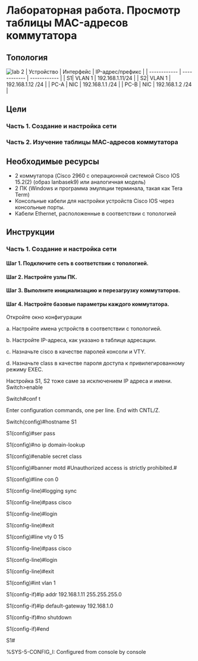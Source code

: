 # Лабораторная работа. Просмотр таблицы MAC-адресов коммутатора 
## Топология
![lab 2](https://user-images.githubusercontent.com/80044182/112767378-21c6e180-901f-11eb-8913-cc6c9e05c04a.png)
| Устройство  |  Интерфейс | IP-адрес/префикс  | 
| ------------ | ------------ | ------------ |
| S1| VLAN 1   | 192.168.1.11/24 |
| S2| VLAN 1   | 192.168.1.12 /24 |
|  PC-A | NIC  | 192.168.1.1 /24  | 
|  PC-B | NIC  | 192.168.1.2 /24  |

## Цели
  ### Часть 1. Создание и настройка сети
  ### Часть 2. Изучение таблицы МАС-адресов коммутатора
## Необходимые ресурсы
-	2 коммутатора (Cisco 2960 с операционной системой Cisco IOS 15.2(2) (образ lanbasek9) или аналогичная модель)
-	2 ПК (Windows и программа эмуляции терминала, такая как Tera Term)
-	Консольные кабели для настройки устройств Cisco IOS через консольные порты.
-	Кабели Ethernet, расположенные в соответствии с топологией
## Инструкции
### Часть 1. Создание и настройка сети
#### Шаг 1. Подключите сеть в соответствии с топологией.
#### Шаг 2. Настройте узлы ПК.
#### Шаг 3. Выполните инициализацию и перезагрузку коммутаторов.
#### Шаг 4. Настройте базовые параметры каждого коммутатора.
Откройте окно конфигурации

  a.	Настройте имена устройств в соответствии с топологией.
  
  b.	Настройте IP-адреса, как указано в таблице адресации.
  
  c.	Назначьте cisco в качестве паролей консоли и VTY.
  
  d.	Назначьте class в качестве пароля доступа к привилегированному режиму EXEC.
  
Настройка S1, S2 тоже саме за исключением IP адреса и имени. 
Switch>enable

Switch#conf t

Enter configuration commands, one per line. End with CNTL/Z.

Switch(config)#hostname S1

S1(config)#ser pass

S1(config)#no ip domain-lookup

S1(config)#enable secret class

S1(config)#banner motd #Unauthorized access is strictly prohibited.#

S1(config)#line con 0

S1(config-line)#logging sync

S1(config-line)#pass cisco

S1(config-line)#login

S1(config-line)#exit

S1(config)#line vty 0 15

S1(config-line)#pass cisco

S1(config-line)#login

S1(config-line)#exit

S1(config)#int vlan 1

S1(config-if)#ip addr 192.168.1.11 255.255.255.0

S1(config-if)#ip default-gateway 192.168.1.0

S1(config-if)#no shutdown

S1(config-if)#end

S1#

%SYS-5-CONFIG_I: Configured from console by console


